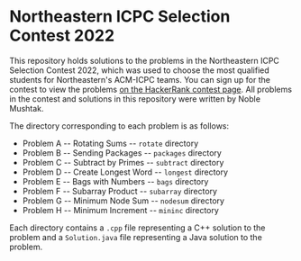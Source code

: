 # Northeastern ICPC Selection Contest 2022

This repository holds solutions to the problems in the Northeastern ICPC Selection Contest 2022, which was used to choose the most qualified students for Northeastern's ACM-ICPC teams. You can sign up for the contest to view the problems [on the HackerRank contest page](https://www.hackerrank.com/northeastern-icpc-selection-contest-2022-uafrpbwqz2fe9bdbv3r5). All problems in the contest and solutions in this repository were written by Noble Mushtak.

The directory corresponding to each problem is as follows:

 * Problem A -- Rotating Sums -- `rotate` directory
 * Problem B -- Sending Packages -- `packages` directory
 * Problem C -- Subtract by Primes -- `subtract` directory
 * Problem D -- Create Longest Word -- `longest` directory
 * Problem E -- Bags with Numbers -- `bags` directory
 * Problem F -- Subarray Product -- `subarray` directory
 * Problem G -- Minimum Node Sum -- `nodesum` directory
 * Problem H -- Minimum Increment -- `mininc` directory

Each directory contains a `.cpp` file representing a C++ solution to the problem and a `Solution.java` file representing a Java solution to the problem.
